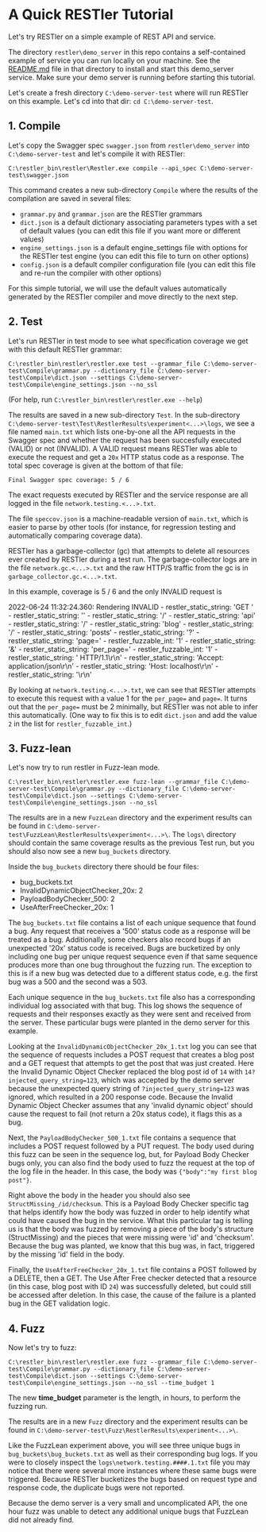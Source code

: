 # A Quick RESTler Tutorial

Let's try RESTler on a simple example of REST API and service.

The directory `restler\demo_server` in this repo contains a self-contained example of service you can run locally on your machine. See the [README.md](/demo_server/README.md) file in that directory to install and start this demo_server service. Make sure your demo server is running before starting this tutorial.

Let's create a fresh directory `C:\demo-server-test` where will run RESTler on this example. Let's cd into that dir: `cd C:\demo-server-test`.

## 1. Compile

Let's copy the Swagger spec `swagger.json` from `restler\demo_server` into `C:\demo-server-test` and let's compile it with RESTler:

`C:\restler_bin\restler\Restler.exe compile --api_spec C:\demo-server-test\swagger.json`

This command creates a new sub-directory `Compile` where the results of the compilation are saved in several files:

* `grammar.py` and `grammar.json` are the RESTler grammars
* `dict.json` is a default dictionary associating parameters types with a set of default values (you can edit this file if you want more or different values)
* `engine_settings.json` is a default engine_settings file with options for the RESTler test engine (you can edit this file to turn on other options)
* `config.json` is a default compiler configuration file (you can edit this file and re-run the compiler with other options)

For this simple tutorial, we will use the default values automatically generated by the RESTler compiler and move directly to the next step.


## 2. Test

Let's run RESTler in test mode to see what specification coverage we get with this default RESTler grammar:

`C:\restler_bin\restler\restler.exe test --grammar_file C:\demo-server-test\Compile\grammar.py --dictionary_file C:\demo-server-test\Compile\dict.json --settings C:\demo-server-test\Compile\engine_settings.json --no_ssl`

(For help, run `C:\restler_bin\restler\restler.exe --help`)

The results are saved in a new sub-directory `Test`. In the sub-directory `C:\demo-server-test\Test\RestlerResults\experiment<...>\logs`, we see a file named `main.txt` which lists one-by-one all the API requests in the Swagger spec and whether the request has been succesfully executed (VALID) or not (INVALID). A VALID request means RESTler was able to execute the request and get a `20x` HTTP status code as a response. The total spec coverage is given at the bottom of that file:

    Final Swagger spec coverage: 5 / 6

The exact requests executed by RESTler and the service response are all logged in the file `network.testing.<...>.txt`.

The file `speccov.json` is a machine-readable version of `main.txt`, which is easier to parse by other tools (for instance, for regression testing and automatically comparing coverage data).

RESTler has a garbage-collector (gc) that attempts to delete all resources ever created by RESTler during a test run.
The garbage-collector logs are in the file `network.gc.<...>.txt` and the raw HTTP/S traffic from the gc is in `garbage_collector.gc.<...>.txt`.

In this example, coverage is 5 / 6 and the only INVALID request is

2022-06-24 11:32:24.360: Rendering INVALID
		- restler_static_string: 'GET '
		- restler_static_string: ''
		- restler_static_string: '/'
		- restler_static_string: 'api'
		- restler_static_string: '/'
		- restler_static_string: 'blog'
		- restler_static_string: '/'
		- restler_static_string: 'posts'
		- restler_static_string: '?'
		- restler_static_string: 'page='
		- restler_fuzzable_int: '1'
		- restler_static_string: '&'
		- restler_static_string: 'per_page='
		- restler_fuzzable_int: '1'
		- restler_static_string: ' HTTP/1.1\r\n'
		- restler_static_string: 'Accept: application/json\r\n'
		- restler_static_string: 'Host: localhost\r\n'
		- restler_static_string: '\r\n'

By looking at `network.testing.<...>.txt`, we can see that RESTler attempts to execute this request with a value 1 for the `per_page=` and `page=`. It turns out that the `per_page=` must be 2 minimally, but RESTler was not able to infer this automatically. (One way to fix this is to edit `dict.json` and add the value `2` in the list for `restler_fuzzable_int`.)


## 3. Fuzz-lean

Let's now try to run restler in Fuzz-lean mode.

`C:\restler_bin\restler\restler.exe fuzz-lean --grammar_file C:\demo-server-test\Compile\grammar.py --dictionary_file C:\demo-server-test\Compile\dict.json --settings C:\demo-server-test\Compile\engine_settings.json --no_ssl`

The results are in a new `FuzzLean` directory and the experiment results can be found in `C:\demo-server-test\FuzzLean\RestlerResults\experiment<...>\`. The `logs\` directory should contain the same coverage results as the previous Test run, but you should also now see a new `bug_buckets` directory.

Inside the `bug_buckets` directory there should be four files:

* bug_buckets.txt
* InvalidDynamicObjectChecker_20x: 2
* PayloadBodyChecker_500: 2
* UseAfterFreeChecker_20x: 1

The `bug_buckets.txt` file contains a list of each unique sequence that found a bug.  Any request that receives a '500' status code as a response will be treated as a bug.  Additionally, some checkers also record bugs if an unexpected '20x' status code is received. Bugs are bucketized by only including one bug per unique request sequence even if that same sequence produces more than one bug throughout the fuzzing run.  The exception to this is if a new bug was detected due to a different status code, e.g. the first bug was a 500 and the second was a 503.

Each unique sequence in the `bug_buckets.txt` file also has a corresponding individual log associated with that bug.  This log shows the sequence of requests and their responses exactly as they were sent and received from the server. These particular bugs were planted in the demo server for this example.

Looking at the `InvalidDynamicObjectChecker_20x_1.txt` log you can see that the sequence of requests includes a POST request that creates a blog post and a GET request that attempts to get the post that was just created.  Here the Invalid Dynamic Object Checker replaced the blog post id of `14` with `14?injected_query_string=123`, which was accepted by the demo server because the unexpected query string of `?injected_query_string=123` was ignored, which resulted in a 200 response code. Because the Invalid Dynamic Object Checker assumes that any 'invalid dynamic object' should cause the request to fail (not return a 20x status code), it flags this as a bug.

Next, the `PayloadBodyChecker_500_1.txt` file contains a sequence that includes a POST request followed by a PUT request.  The body used during this fuzz can be seen in the sequence log, but, for Payload Body Checker bugs only, you can also find the body used to fuzz the request at the top of the log file in the header.  In this case, the body was `{"body":"my first blog post"}`.

Right above the body in the header you should also see `StructMissing_/id/checksum`. This is a Payload Body Checker specific tag that helps identify how the body was fuzzed in order to help identify what could have caused the bug in the service.  What this particular tag is telling us is that the body was fuzzed by removing a piece of the body's structure (StructMissing) and the pieces that were missing were 'id' and 'checksum'.  Because the bug was planted, we know that this bug was, in fact, triggered by the missing 'id' field in the body.

Finally, the `UseAfterFreeChecker_20x_1.txt` file contains a POST followed by a DELETE, then a GET.  The Use After Free checker detected that a resource (in this case, blog post with ID `24`) was successfully deleted, but could still be accessed after deletion.  In this case, the cause of the failure is a planted bug in the GET validation logic.


## 4. Fuzz

Now let's try to fuzz:

`C:\restler_bin\restler\restler.exe fuzz --grammar_file C:\demo-server-test\Compile\grammar.py --dictionary_file C:\demo-server-test\Compile\dict.json --settings C:\demo-server-test\Compile\engine_settings.json --no_ssl --time_budget 1`

The new __time_budget__ parameter is the length, in hours, to perform the fuzzing run.

The results are in a new `Fuzz` directory and the experiment results can be found in `C:\demo-server-test\Fuzz\RestlerResults\experiment<...>\`.

Like the FuzzLean experiment above, you will see three unique bugs in `bug_buckets\bug_buckets.txt` as well as their corresponding bug logs.
If you were to closely inspect the `logs\network.testing.####.1.txt` file
you may notice that there were several more instances where these same bugs were triggered.
Because RESTler bucketizes the bugs based on request type and response code,
the duplicate bugs were not reported.

Because the demo server is a very small and uncomplicated API,
the one hour fuzz was unable to detect any additional unique bugs that FuzzLean did not already find.
